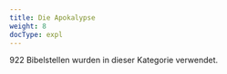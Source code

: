 ```yaml
---
title: Die Apokalypse
weight: 8
docType: expl
---
```


922 Bibelstellen wurden in dieser Kategorie verwendet.
